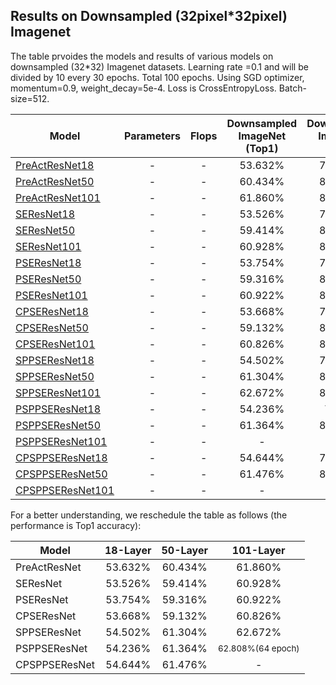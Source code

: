 
## Results on Downsampled (32pixel*32pixel) Imagenet
The table prvoides the models and results of various models on downsampled (32*32) Imagenet datasets. 
Learning rate =0.1 and will be divided by 10 every 30 epochs. Total 100 epochs.
Using SGD optimizer, momentum=0.9, weight_decay=5e-4.
Loss is CrossEntropyLoss.
Batch-size=512.

Model | Parameters| Flops | Downsampled ImageNet (Top1) | Downsampled ImageNet (Top5)
-------|:-------:|:--------:|:--------:|:--------:|
[PreActResNet18](https://drive.google.com/open?id=11pJX1ValkQLp1unMp1nml-2Azo8WSDpE) |- |- |53.632%|77.200%
[PreActResNet50](https://drive.google.com/open?id=1koSAcWUiYgxKqPw4U6fMdOl6Kp44bNIb) |- |- |60.434%|82.476%
[PreActResNet101](https://drive.google.com/open?id=18Zx1UHfxGExXkRE9RxcdQKaiHm1SeoRH) |- |- |61.860%|83.522%
[SEResNet18](https://drive.google.com/open?id=1c5cULBL9NT17buv0oETmUaLvE1volIV4) |- |- |53.526%|77.424%
[SEResNet50](https://drive.google.com/open?id=1m2Cz7PfxRh5nMabAL4FB0WdL6r1vYIYZ) |- |- |59.414%|81.716%
[SEResNet101](https://drive.google.com/open?id=1zwBG8PZOhxkjcYdGDyPTZW5upXLgkmko) |- |- |60.928%|82.862%
[PSEResNet18](https://drive.google.com/open?id=1_QsG2t2i7HXmzKr7eJonrjeNU2NQlgeu) |- |- |53.754%|77.412%
[PSEResNet50](https://drive.google.com/open?id=1Jum6qH1bf8KWnqVwoURLyoI86s73dxMj) |- |- |59.316%|81.652%
[PSEResNet101](https://drive.google.com/open?id=1r6-VQp4Hurx6sa9p28NLLmhHqDTSUYac) |- |- |60.922%|82.774%
[CPSEResNet18](https://drive.google.com/open?id=1vl-MLRf7payUj7pCA_A-Q7BO35cLbOVh) |- |- |53.668%|77.610%
[CPSEResNet50](https://drive.google.com/open?id=1wEuueaBzJCoNCG92WI5ld3CfnFGGXAoB) |- |- |59.132%|81.648%
[CPSEResNet101](https://drive.google.com/open?id=1yUwPoh4vfkZVejCnIVvdd6SBTMnO6h0J) |- |- |60.826%|82.628%
[SPPSEResNet18](https://drive.google.com/open?id=1qRT3s8bNoMBtYe5EVQjYeqkj76XF8SSr) |- |- |54.502%|78.184%
[SPPSEResNet50](https://drive.google.com/open?id=1MBQZ1LUDYb7AHP7f7okTt6gHjquDoqMe) |- |-|61.304%|83.396%
[SPPSEResNet101](https://drive.google.com/open?id=1CQMdIL3eqNel7X8J7EXPZBdB0rIJ7qni) |- |- | 62.672%|84.122%
[PSPPSEResNet18](https://drive.google.com/open?id=19FQVn33fdptmPfbxViS7MZw1pMDksTI5) |- |- |54.236%|78.026
[PSPPSEResNet50](https://drive.google.com/open?id=1M4Kf2Y6dooX-T9JXWMTowIIdN6EeVEWe) |- |- |61.364%|83.514%
[PSPPSEResNet101]() |- |- |-|-
[CPSPPSEResNet18](https://drive.google.com/open?id=1z1mgRmTWLb1NZ6ojWd_gvO_kwoWsro1-) |- |- |54.644%|78.430%
[CPSPPSEResNet50](https://drive.google.com/open?id=1beaQwpv5UwGPK8VO22eKUVVsWx5Dlcd6) |- |- |61.476%|83.502%
[CPSPPSEResNet101]() |- |- |-|-


For a better understanding, we reschedule the table as follows (the performance is Top1 accuracy):

Model | 18-Layer| 50-Layer | 101-Layer | 
-------|:-------:|:--------:|:--------:|
PreActResNet    |53.632%|60.434%|61.860%
SEResNet        |53.526%|59.414%|60.928%
PSEResNet       |53.754%|59.316%|60.922%
CPSEResNet      |53.668%|59.132%|60.826%
SPPSEResNet     |54.502%|61.304%|62.672%
PSPPSEResNet    |54.236%|61.364%|<sub>62.808%(64 epoch)</sub>
CPSPPSEResNet   |54.644%|61.476%|-

